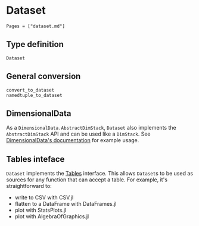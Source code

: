 # Dataset

```@index
Pages = ["dataset.md"]
```

## Type definition

```@docs
Dataset
```

## General conversion

```@docs
convert_to_dataset
namedtuple_to_dataset
```

## DimensionalData

As a `DimensionalData.AbstractDimStack`, `Dataset` also implements the `AbstractDimStack` API and can be used like a `DimStack`.
See [DimensionalData's documentation](https://rafaqz.github.io/DimensionalData.jl/stable/) for example usage.

## Tables inteface

`Dataset` implements the [Tables](https://github.com/JuliaData/Tables.jl) interface.
This allows `Dataset`s to be used as sources for any function that can accept a table.
For example, it's straightforward to:
- write to CSV with CSV.jl
- flatten to a DataFrame with DataFrames.jl
- plot with StatsPlots.jl
- plot with AlgebraOfGraphics.jl
